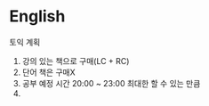# English

토익 계획  
1. 강의 있는 책으로 구매(LC + RC)  
2. 단어 책은 구매X  
3. 공부 예정 시간 20:00 ~ 23:00 최대한 할 수 있는 만큼  
4.

